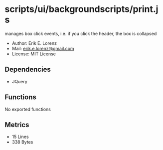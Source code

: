 # scripts/ui/backgroundscripts/print.js


manages box click events, i.e. if you click the header, the box is collapsed
* Author: Erik E. Lorenz 
* Mail: <erik.e.lorenz@gmail.com>
* License: MIT License


## Dependencies


* JQuery


## Functions

No exported functions

## Metrics

* 15 Lines
* 338 Bytes

